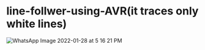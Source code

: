 # line-follwer-using-AVR(it traces only white lines)
![WhatsApp Image 2022-01-28 at 5 16 21 PM](https://user-images.githubusercontent.com/83589480/153744485-c189ef33-f293-4f9b-83be-94c3b5cf4f72.jpeg)
